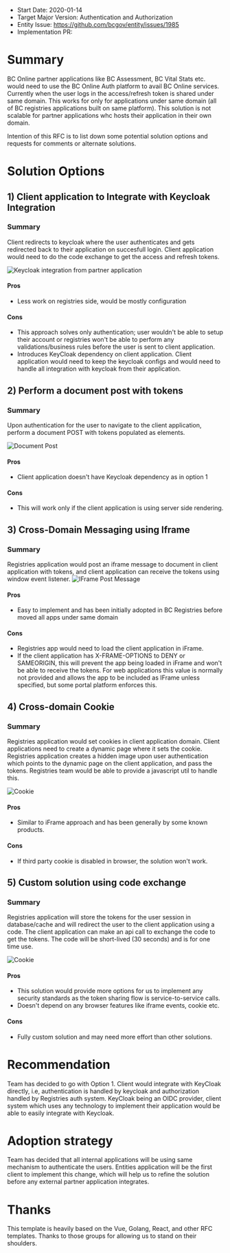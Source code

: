 - Start Date: 2020-01-14
- Target Major Version: Authentication and Authorization
- Entity Issue: https://github.com/bcgov/entity/issues/1985
- Implementation PR: 


# Summary

BC Online partner applications like BC Assessment, BC Vital Stats etc. would need to use the BC Online Auth platform to avail BC Online services. Currently when the user logs in the access/refresh token is shared under same domain. This works for only for applications under same domain (all of BC registries applications built on same platform).
This solution is not scalable for partner applications whc hosts their application in their own domain. 

Intention of this RFC is to list down some potential solution options and requests for comments or alternate solutions.


# Solution Options
## 1) Client application to Integrate with Keycloak Integration
### Summary
Client redirects to keycloak where the user authenticates and gets redirected back to their application on succesfull login. Client application would need to do the code exchange to get the access and refresh tokens. 

![Keycloak integration from partner application](rfc-authentication-partner-applications/KeyCloak.png)


#### Pros
- Less work on registries side, would be mostly configuration

#### Cons
- This approach solves only authentication; user wouldn't be able to setup their account or registries won't be able to perform any validations/business rules before the user is sent to client application.
- Introduces KeyCloak dependency on client application. Client application would need to keep the keycloak configs and would need to handle all integration with keycloak from their application. 

## 2) Perform a document post with tokens
### Summary
Upon authentication for the user to navigate to the client application, perform a document POST with tokens populated as elements. 

![Document Post](rfc-authentication-partner-applications/Post.png)


#### Pros
- Client application doesn't have Keycloak dependency as in option 1
#### Cons
- This will work only if the client application is using server side rendering.


## 3) Cross-Domain Messaging using Iframe
### Summary
Registries application would post an iframe message to document in client application with tokens, and client application can receive the tokens using window event listener.
![IFrame Post Message](rfc-authentication-partner-applications/IFrame.png)

#### Pros
- Easy to implement and has been initially adopted in BC Registries before moved all apps under same domain


#### Cons
- Registries app would need to load the client application in iFrame.
- If the client application has X-FRAME-OPTIONS to DENY or SAMEORIGIN, this will prevent the app being loaded in iFrame and won't be able to receive the tokens. For web applications this value is normally not provided and allows the app to be included as IFrame unless specified, but some portal platform enforces this.

## 4) Cross-domain Cookie
### Summary
Registries application would set cookies in client application domain. Client applications need to create a dynamic page where it sets the cookie. Registries application creates a hidden image upon user authentication which points to the dynamic page on the client application, and pass the tokens. Registries team would be able to provide a javascript util to handle this. 

![Cookie](rfc-authentication-partner-applications/Cookie.png)
#### Pros
- Similar to iFrame approach and has been generally by some known products. 

#### Cons
- If third party cookie is disabled in browser, the solution won't work.

## 5) Custom solution using code exchange
### Summary
Registries application will store the tokens for the user session in database/cache and  will redirect the user to the client application using a code. The client application can make an api call to exchange the code to get the tokens. The code will be short-lived (30 seconds) and is for one time use. 

![Cookie](rfc-authentication-partner-applications/Code.png)
#### Pros
- This solution would provide more options for us to implement any security standards as the token sharing flow is service-to-service calls.
- Doesn't depend on any browser features like iframe events, cookie etc.

#### Cons
- Fully custom solution and may need more effort than other solutions.
  
# Recommendation
Team has decided to go with Option 1. Client would integrate with KeyCloak directly, i.e, authentication is handled by keycloak and authorization handled by Registries auth system. KeyCloak being an OIDC provider, client system which uses any technology to implement their application would be able to easily integrate with Keycloak.

# Adoption strategy
Team has decided that all internal applications will be using same mechanism to authenticate the users. Entities application will be the first client to implement this change, which will help us to refine the solution before any external partner application integrates.


# Thanks

This template is heavily based on the Vue, Golang, React, and other RFC templates. Thanks to those groups for allowing us to stand on their shoulders.

